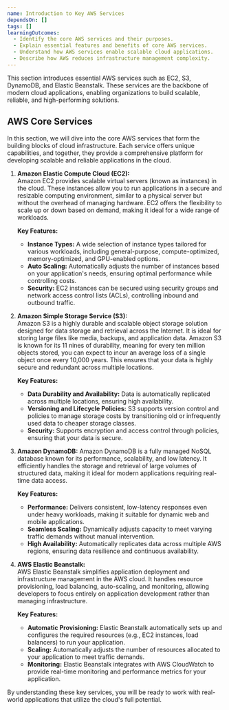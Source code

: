 ```yaml
---
name: Introduction to Key AWS Services
dependsOn: []
tags: []
learningOutcomes:
  - Identify the core AWS services and their purposes.
  - Explain essential features and benefits of core AWS services.
  - Understand how AWS services enable scalable cloud applications.
  - Describe how AWS reduces infrastructure management complexity.
---
```


This section introduces essential AWS services such as EC2, S3, DynamoDB, and Elastic Beanstalk. These services are the backbone of modern cloud applications, enabling organizations to build scalable, reliable, and high-performing solutions.

## AWS Core Services

In this section, we will dive into the core AWS services that form the building blocks of cloud infrastructure. Each service offers unique capabilities, and together, they provide a comprehensive platform for developing scalable and reliable applications in the cloud.

1. **Amazon Elastic Compute Cloud (EC2):**  
   Amazon EC2 provides scalable virtual servers (known as instances) in the cloud. These
   instances allow you to run applications in a secure and resizable computing environment, similar to a physical server but without the overhead of managing hardware. EC2 offers the flexibility to scale up or down based on demand, making it ideal for a wide range of workloads.

   **Key Features:**

   - **Instance Types:** A wide selection of instance types tailored for various workloads, including general-purpose, compute-optimized, memory-optimized, and GPU-enabled options.
   - **Auto Scaling:** Automatically adjusts the number of instances based on your application's needs, ensuring optimal performance while controlling costs.
   - **Security:** EC2 instances can be secured using security groups and network access control lists (ACLs), controlling inbound and outbound traffic.

2. **Amazon Simple Storage Service (S3):**  
    Amazon S3 is a highly durable and scalable object storage solution designed for data storage and retrieval across the Internet. It is ideal for storing large files like media, backups, and application data. Amazon S3 is known for its 11 nines of durability, meaning for every ten million objects stored, you can expect to incur an average loss of a single object once every 10,000 years. This ensures that your data is highly secure and redundant across multiple locations.

   **Key Features:**

   - **Data Durability and Availability:** Data is automatically replicated across multiple locations, ensuring high availability.
   - **Versioning and Lifecycle Policies:** S3 supports version control and policies to manage storage costs by transitioning old or infrequently used data to cheaper storage classes.
   - **Security:** Supports encryption and access control through policies, ensuring that your data is secure.

3. **Amazon DynamoDB:** 
   Amazon DynamoDB is a fully managed NoSQL database known for its performance, scalability, and low latency. It efficiently handles the storage and retrieval of large volumes of structured data, making it ideal for modern applications requiring real-time data access.

   **Key Features:**

   - **Performance:** Delivers consistent, low-latency responses even under heavy workloads, making it suitable for dynamic web and mobile applications.
   - **Seamless Scaling:** Dynamically adjusts capacity to meet varying traffic demands without manual intervention.
   - **High Availability:** Automatically replicates data across multiple AWS regions, ensuring data resilience and continuous availability.

4. **AWS Elastic Beanstalk:**  
   AWS Elastic Beanstalk simplifies application deployment and infrastructure management in the AWS cloud. It handles resource provisioning, load balancing, auto-scaling, and monitoring, allowing developers to focus entirely on application development rather than managing infrastructure.

   **Key Features:**

   - **Automatic Provisioning:** Elastic Beanstalk automatically sets up and configures the required resources (e.g., EC2 instances, load balancers) to run your application.
   - **Scaling:** Automatically adjusts the number of resources allocated to your application to meet traffic demands.
   - **Monitoring:** Elastic Beanstalk integrates with AWS CloudWatch to provide real-time monitoring and performance metrics for your application.

By understanding these key services, you will be ready to work with real-world applications that utilize the cloud's full potential.
